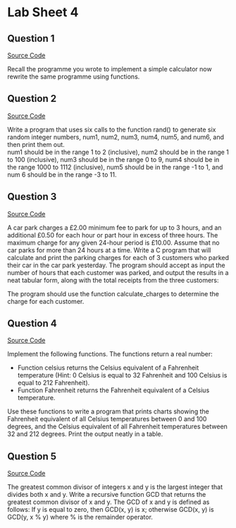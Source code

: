 # Lab Sheet 4

## Question 1

[Source Code](./q1.c)

Recall the programme you wrote to implement a simple calculator now rewrite the same programme using functions.


## Question 2

[Source Code](./q2.c)

Write a program that uses six calls to the function rand() to generate six random integer numbers, num1, num2, num3, num4, num5, and num6, and then print them out.   
num1 should be in the range 1 to 2 (inclusive), num2 should be in the range 1 to 100 (inclusive), num3 should be in the range 0 to 9, num4 should be in the range 1000 to 1112 (inclusive), num5 should be in the range -1 to 1, and num 6 should be in the range -3 to 11. 


## Question 3

[Source Code](./q3.c)

A car park charges a £2.00 minimum fee to park for up to 3 hours, and an additional £0.50 for each hour or part hour in excess of three hours. The maximum charge for any given 24-hour period is £10.00. Assume that no car parks for more than 24 hours at a time. 
Write a C program that will calculate and print the parking charges for each of 3 customers who parked their car in the car park yesterday. The program should accept as input the number of hours that each customer was parked, and output the results in a neat tabular form, along with the total receipts from the three customers: 
 
The program should use the function calculate_charges to determine the charge for each customer.


## Question 4

[Source Code](./q4.c)

Implement the following functions. The functions return a real number:  

* Function celsius returns the Celsius equivalent of a Fahrenheit temperature (Hint: 0 Celsius is equal to 32 Fahrenheit and 100 Celsius is equal to 212 Fahrenheit).  
* Function Fahrenheit returns the Fahrenheit equivalent of a Celsius temperature.

Use these functions to write a program that prints charts showing the Fahrenheit equivalent of all Celsius temperatures between 0 and 100 degrees, and the Celsius equivalent of all Fahrenheit temperatures between 32 and 212 degrees. Print the output neatly in a table. 


## Question 5

[Source Code](./q5.c)

The greatest common divisor of integers x and y is the largest integer that divides both x and y. Write a recursive function GCD that returns the greatest common divisor of x and y. The GCD of x and y is defined as follows: If y is equal to zero, then GCD(x, y) is x; otherwise GCD(x, y) is GCD(y, x % y) where % is the remainder operator.  

